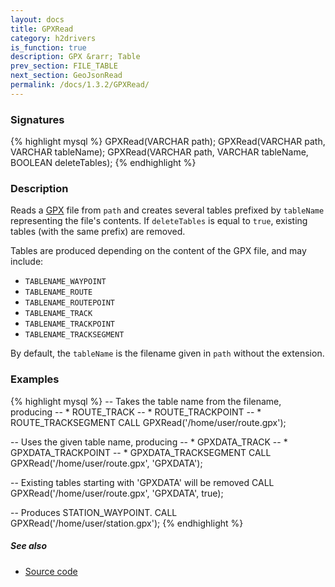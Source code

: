 ```yaml
---
layout: docs
title: GPXRead
category: h2drivers
is_function: true
description: GPX &rarr; Table
prev_section: FILE_TABLE
next_section: GeoJsonRead
permalink: /docs/1.3.2/GPXRead/
---
```


### Signatures

{% highlight mysql %}
GPXRead(VARCHAR path);
GPXRead(VARCHAR path, VARCHAR tableName);
GPXRead(VARCHAR path, VARCHAR tableName, BOOLEAN deleteTables);
{% endhighlight %}

### Description

Reads a [GPX][wiki] file from `path` and creates several tables
prefixed by `tableName` representing the file's contents. If `deleteTables` is equal to `true`, existing tables (with the same prefix) are removed.


Tables are produced depending on the content of the GPX file,
and may include:

* `TABLENAME_WAYPOINT`
* `TABLENAME_ROUTE`
* `TABLENAME_ROUTEPOINT`
* `TABLENAME_TRACK`
* `TABLENAME_TRACKPOINT`
* `TABLENAME_TRACKSEGMENT`

By default, the `tableName` is the filename given in `path` without
the extension.

### Examples

{% highlight mysql %}
-- Takes the table name from the filename, producing
-- * ROUTE_TRACK
-- * ROUTE_TRACKPOINT
-- * ROUTE_TRACKSEGMENT
CALL GPXRead('/home/user/route.gpx');

-- Uses the given table name, producing
-- * GPXDATA_TRACK
-- * GPXDATA_TRACKPOINT
-- * GPXDATA_TRACKSEGMENT
CALL GPXRead('/home/user/route.gpx', 'GPXDATA');

-- Existing tables starting with 'GPXDATA' will be removed
CALL GPXRead('/home/user/route.gpx', 'GPXDATA', true);

-- Produces STATION_WAYPOINT.
CALL GPXRead('/home/user/station.gpx');
{% endhighlight %}

##### See also

* <a href="https://github.com/orbisgis/h2gis/blob/master/h2gis-functions/src/main/java/org/h2gis/functions/io/gpx/GPXRead.java" target="_blank">Source code</a>

[wiki]: http://en.wikipedia.org/wiki/GPS_eXchange_Format
